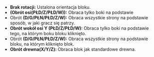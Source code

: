 * **Brak rotacji:** Ustalona orientacja bloku.
* **(Obrót osi(PŁD/Z/PŁD/W)):** Obraca tylko boki na podstawie
* Obrót **(D/G/PŁN/PŁD/Z/W):** Obraca wszystkie strony na podstawie sposób, w jaki gracz się patrzy.
* **Obrót wokół osi Y (PŁD/Z/PŁD/W):** Obraca tylko boki na podstawie tego, na którym boku bloku kliknięto.
* Obrót **(D/G/PŁN/PŁD/Z/W):** Obraca wszystkie strony na podstawie bloku, na którym kliknięto blok.
* **Obrót drewna(X/Y/Z):** Obraca blok jak standardowe drewna.